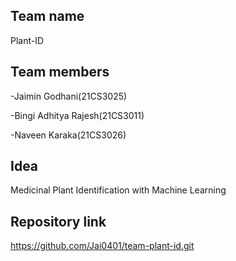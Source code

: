 ## Team name
Plant-ID

## Team members
-Jaimin Godhani(21CS3025)

-Bingi Adhitya Rajesh(21CS3011)

-Naveen Karaka(21CS3026)

## Idea
Medicinal Plant Identification with Machine Learning

## Repository link
https://github.com/Jai0401/team-plant-id.git
